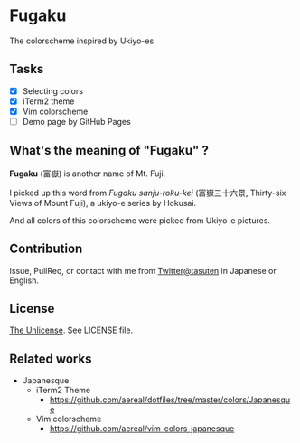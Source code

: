 # Fugaku
The colorscheme inspired by Ukiyo-es

## Tasks
- [x] Selecting colors
- [x] iTerm2 theme
- [x] Vim colorscheme
- [ ] Demo page by GitHub Pages

## What's the meaning of "Fugaku" ?
**Fugaku** (富嶽) is another name of Mt. Fuji.

I picked up this word from  *Fugaku sanju-roku-kei* (富嶽三十六景, Thirty-six Views of Mount Fuji), a ukiyo-e series by Hokusai.

And all colors of this colorscheme were picked from Ukiyo-e pictures.

## Contribution
Issue, PullReq, or contact with me from [Twitter@tasuten](https://twitter.com/tasuten) in Japanese or English.

## License
[The Unlicense](http://unlicense.org/). See LICENSE file.

## Related works
- Japanesque
    -  iTerm2 Theme
        - https://github.com/aereal/dotfiles/tree/master/colors/Japanesque
    -  Vim colorscheme
        -  https://github.com/aereal/vim-colors-japanesque



